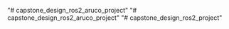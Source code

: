 "# capstone_design_ros2_aruco_project" 
"# capstone_design_ros2_aruco_project" 
"# capstone_design_ros2_project" 
